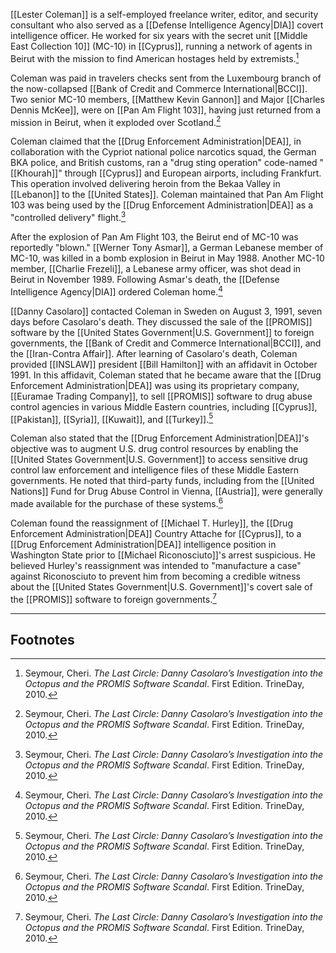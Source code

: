 [[Lester Coleman]] is a self-employed freelance writer, editor, and security consultant who also served as a [[Defense Intelligence Agency|DIA]] covert intelligence officer. He worked for six years with the secret unit [[Middle East Collection 10]] (MC-10) in [[Cyprus]], running a network of agents in Beirut with the mission to find American hostages held by extremists.[^1]

Coleman was paid in travelers checks sent from the Luxembourg branch of the now-collapsed [[Bank of Credit and Commerce International|BCCI]]. Two senior MC-10 members, [[Matthew Kevin Gannon]] and Major [[Charles Dennis McKee]], were on [[Pan Am Flight 103]], having just returned from a mission in Beirut, when it exploded over Scotland.[^1]

Coleman claimed that the [[Drug Enforcement Administration|DEA]], in collaboration with the Cypriot national police narcotics squad, the German BKA police, and British customs, ran a "drug sting operation" code-named "[[Khourah]]" through [[Cyprus]] and European airports, including Frankfurt. This operation involved delivering heroin from the Bekaa Valley in [[Lebanon]] to the [[United States]]. Coleman maintained that Pan Am Flight 103 was being used by the [[Drug Enforcement Administration|DEA]] as a "controlled delivery" flight.[^1]

After the explosion of Pan Am Flight 103, the Beirut end of MC-10 was reportedly "blown." [[Werner Tony Asmar]], a German Lebanese member of MC-10, was killed in a bomb explosion in Beirut in May 1988. Another MC-10 member, [[Charlie Frezeli]], a Lebanese army officer, was shot dead in Beirut in November 1989. Following Asmar's death, the [[Defense Intelligence Agency|DIA]] ordered Coleman home.[^1]

[[Danny Casolaro]] contacted Coleman in Sweden on August 3, 1991, seven days before Casolaro's death. They discussed the sale of the [[PROMIS]] software by the [[United States Government|U.S. Government]] to foreign governments, the [[Bank of Credit and Commerce International|BCCI]], and the [[Iran-Contra Affair]]. After learning of Casolaro's death, Coleman provided [[INSLAW]] president [[Bill Hamilton]] with an affidavit in October 1991. In this affidavit, Coleman stated that he became aware that the [[Drug Enforcement Administration|DEA]] was using its proprietary company, [[Euramae Trading Company]], to sell [[PROMIS]] software to drug abuse control agencies in various Middle Eastern countries, including [[Cyprus]], [[Pakistan]], [[Syria]], [[Kuwait]], and [[Turkey]].[^1]

Coleman also stated that the [[Drug Enforcement Administration|DEA]]'s objective was to augment U.S. drug control resources by enabling the [[United States Government|U.S. Government]] to access sensitive drug control law enforcement and intelligence files of these Middle Eastern governments. He noted that third-party funds, including from the [[United Nations]] Fund for Drug Abuse Control in Vienna, [[Austria]], were generally made available for the purchase of these systems.[^1]

Coleman found the reassignment of [[Michael T. Hurley]], the [[Drug Enforcement Administration|DEA]] Country Attache for [[Cyprus]], to a [[Drug Enforcement Administration|DEA]] intelligence position in Washington State prior to [[Michael Riconosciuto]]'s arrest suspicious. He believed Hurley's reassignment was intended to "manufacture a case" against Riconosciuto to prevent him from becoming a credible witness about the [[United States Government|U.S. Government]]'s covert sale of the [[PROMIS]] software to foreign governments.[^1]

---
## Footnotes

[^1]: Seymour, Cheri. *The Last Circle: Danny Casolaro’s Investigation into the Octopus and the PROMIS Software Scandal*. First Edition. TrineDay, 2010.